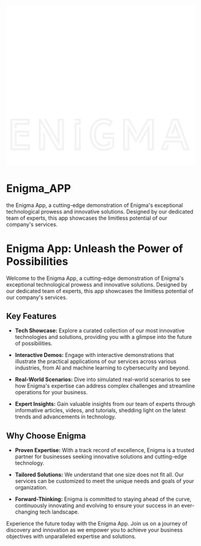 ![Enigma Logo](./enigmawhite.png)
# Enigma_APP
the Enigma App, a cutting-edge demonstration of Enigma's exceptional technological prowess and innovative solutions. Designed by our dedicated team of experts, this app showcases the limitless potential of our company's services.
# Enigma App: Unleash the Power of Possibilities

Welcome to the Enigma App, a cutting-edge demonstration of Enigma's exceptional technological prowess and innovative solutions. Designed by our dedicated team of experts, this app showcases the limitless potential of our company's services.

## Key Features

- **Tech Showcase:** Explore a curated collection of our most innovative technologies and solutions, providing you with a glimpse into the future of possibilities.

- **Interactive Demos:** Engage with interactive demonstrations that illustrate the practical applications of our services across various industries, from AI and machine learning to cybersecurity and beyond.

- **Real-World Scenarios:** Dive into simulated real-world scenarios to see how Enigma's expertise can address complex challenges and streamline operations for your business.

- **Expert Insights:** Gain valuable insights from our team of experts through informative articles, videos, and tutorials, shedding light on the latest trends and advancements in technology.

## Why Choose Enigma

- **Proven Expertise:** With a track record of excellence, Enigma is a trusted partner for businesses seeking innovative solutions and cutting-edge technology.

- **Tailored Solutions:** We understand that one size does not fit all. Our services can be customized to meet the unique needs and goals of your organization.

- **Forward-Thinking:** Enigma is committed to staying ahead of the curve, continuously innovating and evolving to ensure your success in an ever-changing tech landscape.

Experience the future today with the Enigma App. Join us on a journey of discovery and innovation as we empower you to achieve your business objectives with unparalleled expertise and solutions.
